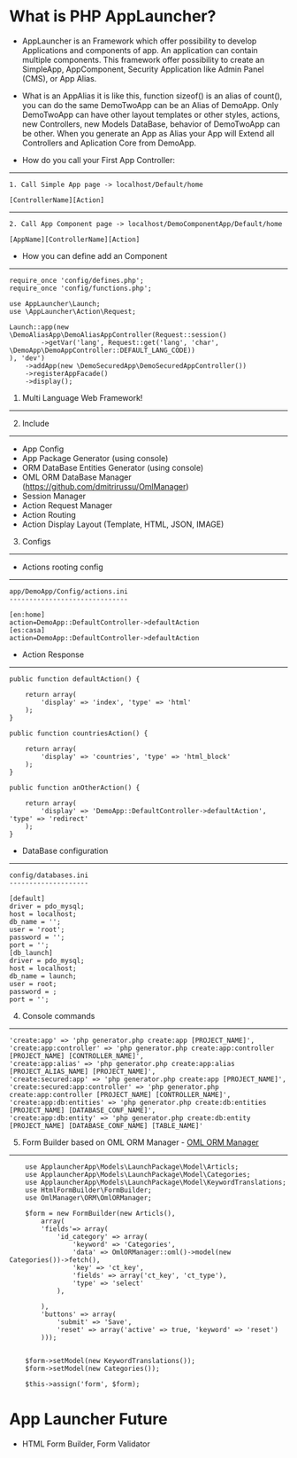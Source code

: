 What is PHP AppLauncher?
====

- AppLauncher is an Framework which offer possibility to develop Applications and components of app. An application can contain multiple components. This framework offer possibility to create an SimpleApp, AppComponent, Security Application like Admin Panel (CMS), or App Alias.

- What is an AppAlias it is like this, function sizeof() is an alias of count(), you can do the same DemoTwoApp can be an Alias of DemoApp. Only DemoTwoApp can have other layout templates or other styles, actions, new Controllers, new Models DataBase, behavior of DemoTwoApp can be other. When you generate an App as Alias your App will Extend all Controllers and Aplication Core from DemoApp.  
	
- How do you call your First App Controller:

----------
	1. Call Simple App page -> localhost/Default/home

	[ControllerName][Action]

----------

	2. Call App Component page -> localhost/DemoComponentApp/Default/home 

	[AppName][ControllerName][Action]
	
- How you can define add an Component

---------

	require_once 'config/defines.php';
    require_once 'config/functions.php';

    use AppLauncher\Launch;
    use \AppLauncher\Action\Request;

    Launch::app(new \DemoAliasApp\DemoAliasAppController(Request::session()
    		->getVar('lang', Request::get('lang', 'char', \DemoApp\DemoAppController::DEFAULT_LANG_CODE))
    ), 'dev')
    	->addApp(new \DemoSecuredApp\DemoSecuredAppController())
    	->registerAppFacade()
    	->display();

1. Multi Language Web Framework!
------------


2. Include
------------
- App Config
- App Package Generator (using console)
- ORM DataBase Entities Generator (using console)
- OML ORM DataBase Manager (https://github.com/dmitrirussu/OmlManager)
- Session Manager
- Action Request Manager
- Action Routing
- Action Display Layout (Template, HTML, JSON, IMAGE)
 


3. Configs
-----------
- Actions rooting config
----

	app/DemoApp/Config/actions.ini
	------------------------------

	[en:home]
	action=DemoApp::DefaultController->defaultAction
	[es:casa]
	action=DemoApp::DefaultController->defaultAction


- Action Response
----

	public function defaultAction() {

		return array(
			'display' => 'index', 'type' => 'html'
		);
	}

	public function countriesAction() {

		return array(
			'display' => 'countries', 'type' => 'html_block'
		);
	}

	public function anOtherAction() {

		return array(
			'display' => 'DemoApp::DefaultController->defaultAction', 'type' => 'redirect'
		);
	}

- DataBase configuration
----

	config/databases.ini
	--------------------

	[default]
    driver = pdo_mysql;
    host = localhost;
    db_name = '';
    user = 'root';
    password = '';
    port = '';
    [db_launch]
    driver = pdo_mysql;
    host = localhost;
    db_name = launch;
    user = root;
    password = ;
    port = '';

4. Console commands
------------
	'create:app' => 'php generator.php create:app [PROJECT_NAME]',
	'create:app:controller' => 'php generator.php create:app:controller [PROJECT_NAME] [CONTROLLER_NAME]',
	'create:app:alias' => 'php generator.php create:app:alias [PROJECT_ALIAS_NAME] [PROJECT_NAME]',
	'create:secured:app' => 'php generator.php create:app [PROJECT_NAME]',
	'create:secured:app:controller' => 'php generator.php create:app:controller [PROJECT_NAME] [CONTROLLER_NAME]',
	'create:app:db:entities' => 'php generator.php create:db:entities [PROJECT_NAME] [DATABASE_CONF_NAME]',
	'create:app:db:entity' => 'php generator.php create:db:entity [PROJECT_NAME] [DATABASE_CONF_NAME] [TABLE_NAME]'

5. Form Builder based on OML ORM Manager - <a href="https://github.com/dmitrirussu/OmlManager">OML ORM Manager</a>
-------------

		use ApplauncherApp\Models\LaunchPackage\Model\Articls;
		use ApplauncherApp\Models\LaunchPackage\Model\Categories;
		use ApplauncherApp\Models\LaunchPackage\Model\KeywordTranslations;
		use HtmlFormBuilder\FormBuilder;
		use OmlManager\ORM\OmlORManager;

		$form = new FormBuilder(new Articls(),
			array(
			'fields'=> array(
				'id_category' => array(
					'keyword' => 'Categories',
					'data' => OmlORManager::oml()->model(new Categories())->fetch(),
					'key' => 'ct_key',
					'fields' => array('ct_key', 'ct_type'),
					'type' => 'select'
				),

			),
			'buttons' => array(
				'submit' => 'Save',
				'reset' => array('active' => true, 'keyword' => 'reset')
			)));


		$form->setModel(new KeywordTranslations());
		$form->setModel(new Categories());

		$this->assign('form', $form);


App Launcher Future
===
- HTML Form Builder, Form Validator
